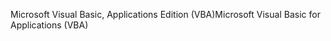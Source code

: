 <span data-ttu-id="3357d-101">Microsoft Visual Basic, Applications Edition (VBA)</span><span class="sxs-lookup"><span data-stu-id="3357d-101">Microsoft Visual Basic for Applications (VBA)</span></span>
